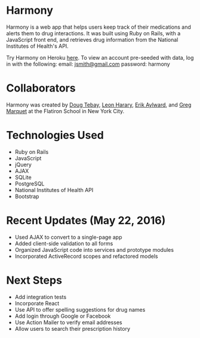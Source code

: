 # Harmony

Harmony is a web app that helps users keep track of their medications and alerts them to drug interactions. It was built using Ruby on Rails, with a JavaScript front end, and retrieves drug information from the National Institutes of Health's API.

Try Harmony on Heroku [here](http://harmony-web-app.herokuapp.com/). To view an account pre-seeded with data, log in with the following: email: jsmith@gmail.com
password: harmony

# Collaborators

Harmony was created by [Doug Tebay](https://github.com/dougtebay), [Leon Harary](https://github.com/lharary), [Erik Aylward](https://github.com/eaylward8), and [Greg Marquet](https://github.com/gregmarquet) at the Flatiron School in New York City.

# Technologies Used

* Ruby on Rails
* JavaScript
* jQuery
* AJAX
* SQLite
* PostgreSQL
* National Institutes of Health API
* Bootstrap

# Recent Updates (May 22, 2016)

* Used AJAX to convert to a single-page app
* Added client-side validation to all forms
* Organized JavaScript code into services and prototype modules
* Incorporated ActiveRecord scopes and refactored models

# Next Steps

* Add integration tests
* Incorporate React
* Use API to offer spelling suggestions for drug names
* Add login through Google or Facebook
* Use Action Mailer to verify email addresses
* Allow users to search their prescription history
